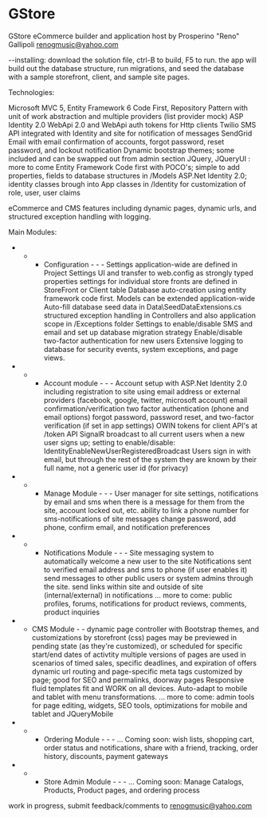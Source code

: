 GStore
======

GStore eCommerce builder and application host
by Prosperino "Reno" Gallipoli
renogmusic@yahoo.com

--installing:
download the solution file, ctrl-B to build, F5 to run.
the app will build out the database structure, run migrations, and seed the database with a sample storefront, client, and sample site pages.

Technologies:

Microsoft MVC 5, 
Entity Framework 6 Code First,
Repository Pattern with unit of work abstraction and multiple providers (list provider mock)
ASP Identity 2.0
WebApi 2.0 and WebApi auth tokens for Http clients
Twilio SMS API integrated with Identity and site for notification of messages
SendGrid Email with email confirmation of accounts, forgot password, reset password, and lockout notification
Dynamic bootstrap themes; some included and can be swapped out from admin section
JQuery, JQueryUI : more to come
Entity Framework Code first with POCO's; simple to add properties, fields to database structures in /Models
ASP.Net Identity 2.0; identity classes brough into App classes in /Identity for customization of role, user, user claims

eCommerce and CMS features including dynamic pages, dynamic urls, and structured exception handling with logging.

Main Modules: 

- - - Configuration - - -
Settings application-wide are defined in Project Settings UI and transfer to web.config as strongly typed properties
settings for individual store fronts are defined in StoreFront or Client table
Database auto-creation using entity framework code first.  Models can be extended application-wide
Auto-fill database seed data in Data\SeedDataExtensions.cs
structured exception handling in Controllers and also application scope in /Exceptions folder
Settings to enable/disable  SMS and email and set up database migration strategy
Enable/disable two-factor authentication for new users
Extensive logging to database for security events, system exceptions, and page views.


- - - Account module - - -
Account setup with ASP.Net Identity 2.0 including
registration to site using email address or external providers (facebook, google, twitter, microsoft account)
email confirmation/verification
two factor authentication (phone and email options)
forgot password, password reset, and two-factor verification (if set in app settings)
OWIN tokens for client API's at /token API
SignalR broadcast to all current users when a new user signs up; setting to enable/disable: IdentityEnableNewUserRegisteredBroadcast
Users sign in with email, but through the rest of the system they are known by their full name, not a generic user id (for privacy)


- - - Manage Module - - -
User manager for site settings, notifications by email and sms when there is a message for them from the site, account locked out, etc.
ability to link a phone number for sms-notifications of site messages
change password, add phone, confirm email, and notification preferences


- - - Notifications Module - - -
Site messaging system to automatically welcome a new user to the site
Notifications sent to verified email address and sms to phone (if user enables it)
send messages to other public users or system admins through the site.
send links within site and outside of site (internal/external) in notifications
... more to come: public profiles, forums, notifications for product reviews, comments, product inquiries


- - CMS Module - -
dynamic page controller with Bootstrap themes, and customizations by storefront (css)
pages may be previewed in pending state (as they're customized), or scheduled for specific start/end dates of activtity
multiple versions of pages are used in scenarios of timed sales, specific deadlines, and expiration of offers
dynamic url routing and page-specific meta tags customized by page; good for SEO and permalinks, doorway pages
Responsive fluid templates fit and WORK on all devices.  Auto-adapt to mobile and tablet with menu transformations.
... more to come: admin tools for page editing, widgets, SEO tools, optimizations for mobile and tablet and JQueryMobile


- - - Ordering Module - - -
... Coming soon: wish lists, shopping cart, order status and notifications, share with a friend, tracking, order history, discounts, payment gateways


- - - Store Admin Module - - -
... Coming soon: Manage Catalogs, Products, Product pages, and ordering process


work in progress, submit feedback/comments to
renogmusic@yahoo.com
